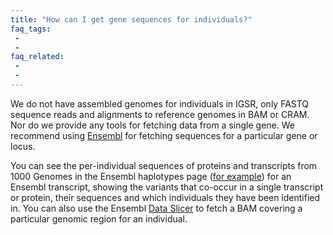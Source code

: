 ```yaml
---
title: "How can I get gene sequences for individuals?"
faq_tags:
 -
 -
faq_related:
 -
 -
---
```


We do not have assembled genomes for individuals in IGSR, only FASTQ sequence reads and alignments to reference genomes in BAM or CRAM. Nor do we provide any tools for fetching data from a single gene. We recommend using [Ensembl](ensembl.org) for fetching sequences for a particular gene or locus.

You can see the per-individual sequences of proteins and transcripts from 1000 Genomes in the Ensembl haplotypes page ([for example](http://www.ensembl.org/Homo_sapiens/Transcript/Haplotypes?db=core;g=ENSG00000108055;r=10:110567695-110606048;t=ENST00000361804)) for an Ensembl transcript, showing the variants that co-occur in a single transcript or protein, their sequences and which individuals they have been identified in. You can also use the Ensembl [Data Slicer](http://www.ensembl.org/Homo_sapiens/Tools/DataSlicer) to fetch a BAM covering a particular genomic region for an individual.
